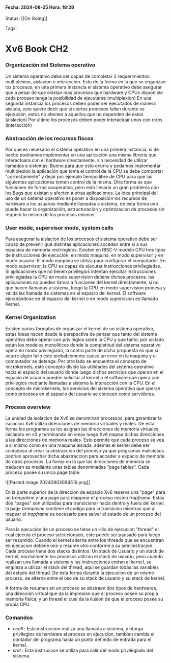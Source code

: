 #### Fecha: 2024-08-25 Hora: 18:28

Status: [[On Going]]

Tags:

# Xv6 Book CH2
### Organización del Sistema operativo
Un sistema operativo debe ser capas de completar 3 requerimientos: multiplexion, aislacion e interacción. Esto de la forma en la que se organizan los procesos, en una primera instancia el sistema operativo debe asegurar que a pesar de que existan mas procesos que hardware y CPUs disponible cada proceso tenga la posibilidad de ejecutarse (multiplexion) En una segunda instancia los procesos deben poder ser ejecutados de manera aislada, esto quiere decir que si ciertos procesos fallan durante se ejecución, estos no afecten a aquellos que no dependen de estos (aislacion) Por ultimo los procesos deben poder interactuar unos con otros (interacción)
### Abstracción de los recursos fiscos
Por que es necesario el sistema operativo en una primera instancia, si de hecho podríamos implementar en una aplicación una misma librería que interactuara con el hardware directamente, sin necesidad de utilizar llamadas a sistemas. Bueno para que esto ocurra y podamos implementar multiplexion la aplicación que toma el control de la CPU se debe comportar "correctamente" y dejar por ejemplo tiempo libre de CPU para que las siguientes aplicaciones tomen control de la misma. Otra forma es que funcionen de forma cooperativa, pero esto llevaría un gran problema con los Bugs que existan y afecten a otras aplicaciones. La idea principal del uso de un sistema operativo es poner a disposición los recursos de hardware a los usuarios mediante llamadas a sistema, de esta forma uno puede hacer la organización, estructuración y optimizacion de procesos sin requerir lo mismo de los procesos mismos.

### User mode, supervisor mode, system calls
Para asegurar la aislacion de los procesos el sistema operativo debe ser capaz de prevenir que distintas aplicaciones accedan entre si a sus espacios de memoria restringidos. Existen en RISC-V modelo CPU tres tipos de instrucciones de ejecución: en modo maquina, en modo supervisor y en modo usuario. El modo maquina se utiliza para configurar el computador. En modo supervisor, la CPU es capaz de ejecutar instrucciones privilegiadas. Si aplicaciones que no tienen privilegios intentan ejecutar instrucciones privilegiadas la CPU en modo supervision detiene dichos procesos. las aplicaciones no pueden llamar a funciones del kernel directamente, si no que hacen llamadas a sistema, luego la CPU en modo supervision procesa y valida las llamada de sistemas en el espacio del kernel. El software ejecutándose en el espacio del kernel o en modo supervision es llamado Kernel.

### Kernel Organization
Existen varios formatos de organizar el kernel de un sistema operativo, estas ideas nacen desde la perspectiva de pensar que tanto del sistema operativo debe operar con privilegios sobre la CPU y que tanto, por un lado están los modelos monolíticos donde la completitud del sistema operativo opera en modo privilegiado, la contra parte de dicha propuesta es que si ocurre algún fallo este probablemente cause un error en la maquina y el computador se detenga. Por otro lado se encuentra el concepto de microkernels, este concepto divide las utilidades del sistema operativo hacia el espacio del usuario donde luego dichos servicios que operan en el espacio de usuario pueden solicitar al kernel o el software que opera con privilegios mediante llamadas a sistema la interacción con la CPU. En el concepto de microkernels, los servicios del sistema operativo que operan como procesos en el espacio del usuario se conocen como servidores.

### Process overview
La unidad de isolacion de Xv6 se denominan processos, para garantizar la isolacion Xv6 utiliza direcciones de memoria virtuales y reales. De esta forma los programas se les asignan las direcciones de memoria virtuales, iniciando en v0 y terminando en vmax luego Xv6 mapea dichas direcciones a las direcciones de memoria reales. Esto permite que cada proceso se vea a si mismo como en una maquina aislada, ademas el kernel debe ser cuidadoso al crear la abstraccion del proceso ya que programas maliciosos podrian aprovechar dicha abastraccion para acceder a espacio de memoria de otros procesos. La forma en la que las direcciones de memoria se traducen es mediante unas tablas denominadas "page tables". Cada proceso posee su unica page table.

![[Pasted image 20240903094516.png]]

En la parte superior de la direccion de espacio Xv6 reserva una "page" para un $trampoline$ y una page para mappear el proceso mismo $trapframe$. Estas dos "pages" son utilizadas para transicionar hacia dentro y fuera del kernel, la page $trampoline$ contiene el codigo para la transicion mientras que al mapear el $trapframe$ es necesario para salvar el estado de un proceso del usuario. 

Para la ejecucion de un proceso se tiene un Hilo de ejecucion "thread" el cual ejecuta el proceso seleccionado, este puede ser pausado para luego ser resumido. Cuando el kernel alterna entre los threads que se encuentran en ejecucion detiene uno y resume otro conforme a su administracion. Cada proceso tiene dos stacks distintos. Un stack de Usuario y un stack de kernel, normalmente los procesos utilizan el stack de usuario, pero cuando realizan una llamada a sistema y las instrucciones entran al kernel, se empieza a utilizar el stack del thread, aqui se guardan todas las variables del estado del thread. De esta forma durante la ejecucion de un mismo proceso, se alterna entre el uso de su stack de usuario y su stack de kernel. 

A forma de resumen en un proceso se abstraen dos tipos de hardwares, una dirección virtual que da la impresión que el proceso posee su propia memoria física, y un thread el cual da la ilusion de que el proceso posee su propia CPU.

### Comandos
- $ecall$ : Esta instruccion realiza una llamada a sistema, y otorga privilegios de hardware al proceso en ejecucion, tambien cambia el contador del programa hacia un punto definido de entrada para el kernel.
- $sret$ : Esta instruccion se utiliza para salir del modo privilegiado del sistema.

